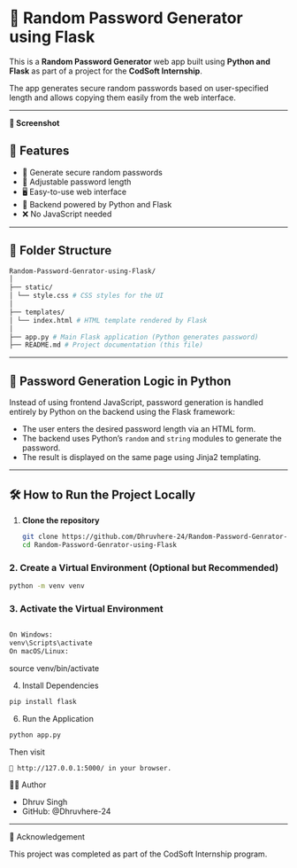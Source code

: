 # 🔐 Random Password Generator using Flask

This is a **Random Password Generator** web app built using **Python and Flask** as part of a project for the **CodSoft Internship**.

The app generates secure random passwords based on user-specified length and allows copying them easily from the web interface.

---
**📸 Screenshot**
<!-- Uploading "Screenshot 2025-07-01 150515.png"... -->

## 🚀 Features

- 🔑 Generate secure random passwords
- 📏 Adjustable password length
- 🖥️ Easy-to-use web interface
- 🐍 Backend powered by Python and Flask
- ❌ No JavaScript needed

---

## 📁 Folder Structure
```bash
Random-Password-Genrator-using-Flask/
│
├── static/
│ └── style.css # CSS styles for the UI
│
├── templates/
│ └── index.html # HTML template rendered by Flask
│
├── app.py # Main Flask application (Python generates password)
├── README.md # Project documentation (this file)
```

---

## 🧠 Password Generation Logic in Python

Instead of using frontend JavaScript, password generation is handled entirely by Python on the backend using the Flask framework:

- The user enters the desired password length via an HTML form.
- The backend uses Python’s `random` and `string` modules to generate the password.
- The result is displayed on the same page using Jinja2 templating.

---

## 🛠️ How to Run the Project Locally

1. **Clone the repository**
   ```bash
   git clone https://github.com/Dhruvhere-24/Random-Password-Genrator-using-Flask
   cd Random-Password-Genrator-using-Flask
   ```
### 2. Create a Virtual Environment (Optional but Recommended)
```bash
python -m venv venv
```
### 3. Activate the Virtual Environment
```bash

On Windows:
venv\Scripts\activate
On macOS/Linux:
```
source venv/bin/activate

4. Install Dependencies
 ```bash
pip install flask
```
6. Run the Application
```bash
python app.py
```
Then visit
```bash
📍 http://127.0.0.1:5000/ in your browser.
```
🧑‍💻 Author

- Dhruv Singh
- GitHub: @Dhruvhere-24

-------------------------------------------------------
📢 Acknowledgement

This project was completed as part of the CodSoft Internship program.
